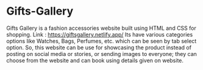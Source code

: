 # Gifts-Gallery
Gifts Gallery is a fashion accessories website built using HTML and CSS for shopping.
Link : https://giftsgallery.netlify.app/
Its have various categories options like Watches, Bags, Perfumes, etc. which can be seen by tab select option. 
So, this website can be use for showcasing the product instead of posting on social media or stories, or sending images to everyone; they can choose from the website and can book using details given on website.
